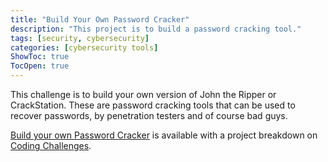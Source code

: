 ```yaml
---
title: "Build Your Own Password Cracker"
description: "This project is to build a password cracking tool."
tags: [security, cybersecurity]
categories: [cybersecurity tools]
ShowToc: true
TocOpen: true
---
```


This challenge is to build your own version of John the Ripper or CrackStation. These are password cracking tools that can be used to recover passwords, by penetration testers and of course bad guys.

<!--more-->

[Build your own Password Cracker](https://codingchallenges.fyi/challenges/challenge-password-cracker) is available with a project breakdown on [Coding Challenges](https://codingchallenges.fyi/).
